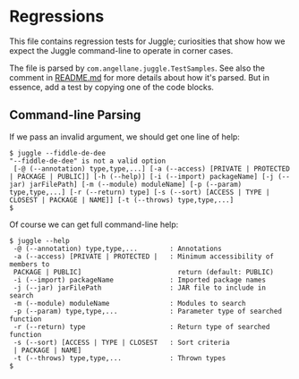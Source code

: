 # Regressions

This file contains regression tests for Juggle; curiosities that show
how we expect the Juggle command-line to operate in corner cases.

The file is parsed by `com.angellane.juggle.TestSamples`. See also the
comment in [README.md](README.md) for more details about how it's parsed.
But in essence, add a test by copying one of the code blocks.

## Command-line Parsing

If we pass an invalid argument, we should get one line of help:

````
$ juggle --fiddle-de-dee
"--fiddle-de-dee" is not a valid option
 [-@ (--annotation) type,type,...] [-a (--access) [PRIVATE | PROTECTED | PACKAGE | PUBLIC]] [-h (--help)] [-i (--import) packageName] [-j (--jar) jarFilePath] [-m (--module) moduleName] [-p (--param) type,type,...] [-r (--return) type] [-s (--sort) [ACCESS | TYPE | CLOSEST | PACKAGE | NAME]] [-t (--throws) type,type,...]
$
````

Of course we can get full command-line help:

````
$ juggle --help
 -@ (--annotation) type,type,...        : Annotations
 -a (--access) [PRIVATE | PROTECTED |   : Minimum accessibility of members to
 PACKAGE | PUBLIC]                        return (default: PUBLIC)
 -i (--import) packageName              : Imported package names
 -j (--jar) jarFilePath                 : JAR file to include in search
 -m (--module) moduleName               : Modules to search
 -p (--param) type,type,...             : Parameter type of searched function
 -r (--return) type                     : Return type of searched function
 -s (--sort) [ACCESS | TYPE | CLOSEST   : Sort criteria
 | PACKAGE | NAME]                         
 -t (--throws) type,type,...            : Thrown types
$
````

